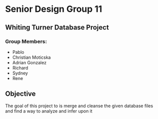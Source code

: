 # Senior Design Group 11
## Whiting Turner Database Project

### Group Members:
* Pablo 
* Christian Moticska
* Adrian Gonzalez
* Richard
* Sydney
* Rene

## Objective
The goal of this project to is merge and cleanse the given database files and find a way to analyze and infer upon it